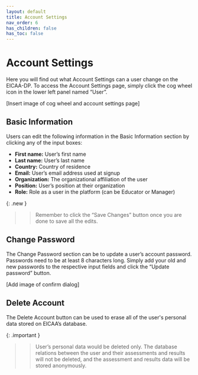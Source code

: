 ```yaml
---
layout: default
title: Account Settings
nav_order: 6
has_children: false
has_toc: false
---
```

# Account Settings

Here you will find out what Account Settings can a user change on the EICAA-DP. To access the Account Settings page, simply click the cog wheel icon in the lower left panel named “User”.

[Insert image of cog wheel and account settings page]

## Basic Information

Users can edit the following information in the Basic Information section by clicking any of the input boxes:

* **First name:** User’s first name
* **Last name:** User’s last name
* **Country:** Country of residence
* **Email:** User’s email address used at signup
* **Organization:** The organizational affiliation of the user
* **Position:** User’s position at their organization
* **Role:** Role as a user in the platform (can be Educator or Manager)

{: .new }
>> Remember to click the “Save Changes” button once you are done to save all the edits.

## Change Password

The Change Password section can be to update a user’s account password. Passwords need to be at least 8 characters long. Simply add your old and new passwords to the respective input fields and click the “Update password” button.

[Add image of confirm dialog]

## Delete Account

The Delete Account button can be used to erase all of the user's personal data stored on EICAA’s database.

{: .important }
>> User’s personal data would be deleted only. The database relations between the user and their  assessments and results will not be deleted, and the assessment and results data will be stored anonymously.
